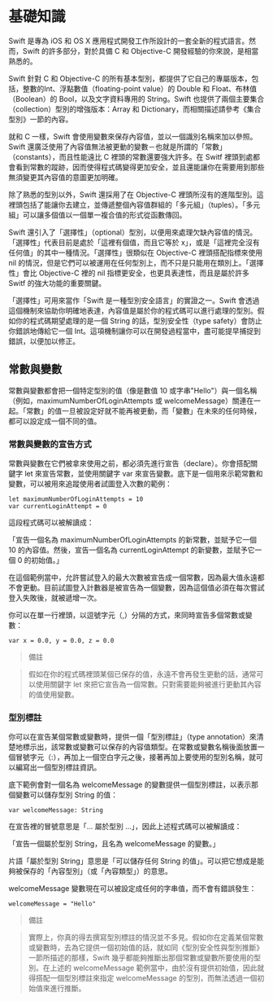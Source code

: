 # 基礎知識

Swift 是專為 iOS 和 OS X 應用程式開發工作所設計的一套全新的程式語言。然而，Swift 的許多部分，對於具備 C 和 Objective-C 開發經驗的你來說，是相當熟悉的。

Swift 針對 C 和 Objective-C 的所有基本型別，都提供了它自己的專屬版本，包括，整數的Int、浮點數值（floating-point value）的 Double 和 Float、布林值（Boolean）的 Bool，以及文字資料專用的 String。Swift 也提供了兩個主要集合（collection）型別的增強版本：Array 和 Dictionary，而相關描述請參考《集合型別》一節的內容。

就和 C 一樣，Swift 會使用變數來保存內容值，並以一個識別名稱來加以參照。Swift 還廣泛使用了內容值無法被更動的變數－也就是所謂的「常數」（constants），而且性能遠比 C 裡頭的常數還要強大許多。在 Switf 裡頭到處都會看到常數的蹤跡，因而使得程式碼變得更加安全，並且還能讓你在需要用到那些無須變更其內容值的意圖更加明確。

除了熟悉的型別以外，Swift 還採用了在 Objective-C 裡頭所沒有的進階型別。這裡頭包括了能讓你去建立，並傳遞整個內容值群組的「多元組」（tuples）。「多元組」可以讓多個值以一個單一複合值的形式從函數傳回。

Swift 還引入了「選擇性」（optional）型別，以便用來處理欠缺內容值的情況。「選擇性」代表目前是處於「這裡有個值，而且它等於 x」，或是「這裡完全沒有任何值」的其中一種情況。「選擇性」很類似在 Objective-C 裡頭搭配指標來使用 nil 的情況，但是它們可以被運用在任何型別上，而不只是只能用在類別上。「選擇性」會比 Objective-C 裡的 nil 指標更安全，也更具表達性，而且是屬於許多 Switf 的強大功能的重要關鍵。

「選擇性」可用來當作「Swift 是一種型別安全語言」的實證之一。Swift 會透過這個機制來協助你明確地表達，內容值是屬於你的程式碼可以進行處理的型別。假如你的程式碼期望處理的是一個 String 的話，型別安全性（type safety）會防止你錯誤地傳給它一個 Int。這項機制讓你可以在開發過程當中，盡可能提早捕捉到錯誤，以便加以修正。



## 常數與變數
常數與變數都會把一個特定型別的值（像是數值 10 或字串"Hello"）與一個名稱（例如，maximumNumberOfLoginAttempts  或 welcomeMessage）關連在一起。「常數」的值一旦被設定好就不能再被更動，而「變數」在未來的任何時候，都可以設定成一個不同的值。



### 常數與變數的宣告方式
常數與變數在它們被拿來使用之前，都必須先進行宣告（declare）。你會搭配關鍵字 let 來宣告常數，並使用關鍵字 var 來宣告變數。底下是一個用來示範常數和變數，可以被用來追蹤使用者試圖登入次數的範例：


	let maximumNumberOfLoginAttempts = 10
	var currentLoginAttempt = 0


這段程式碼可以被解讀成：

「宣告一個名為 maximumNumberOfLoginAttempts 的新常數，並賦予它一個 10 的內容值。然後，宣告一個名為 currentLoginAttempt 的新變數，並賦予它一個 0 的初始值。」

在這個範例當中，允許嘗試登入的最大次數被宣告成一個常數，因為最大值永遠都不會更動。目前試圖登入計數器是被宣告為一個變數，因為這個值必須在每次嘗試登入失敗後，就被遞增一次。

你可以在單一行裡頭，以逗號字元（,）分隔的方式，來同時宣告多個常數或變數：


	var x = 0.0, y = 0.0, z = 0.0


> 備註

> 假如在你的程式碼裡頭某個已保存的值，永遠不會再發生更動的話，通常可以使用關鍵字 let 來把它宣告為一個常數。只對需要能夠被進行更動其內容的值使用變數。



### 型別標註
你可以在宣告某個常數或變數時，提供一個「型別標註」（type annotation）來清楚地標示出，該常數或變數可以保存的內容值類型。在常數或變數名稱後面放置一個冒號字元（:），再加上一個空白字元之後，接著再加上要使用的型別名稱，就可以編寫出一個型別標註資訊。

底下範例會對一個名為 welcomeMessage 的變數提供一個型別標註，以表示那個變數可以儲存型別 String 的值：


	var welcomeMessage: String


在宣告裡的冒號意思是「... 屬於型別 ...」，因此上述程式碼可以被解讀成：


「宣告一個屬於型別 String，且名為 welcomeMessage 的變數。」


片語「屬於型別  String」意思是「可以儲存任何 String 的值」。可以把它想成是能夠被保存的「內容型別」（或「內容類型」）的意思。

welcomeMessage 變數現在可以被設定成任何的字串值，而不會有錯誤發生：


	welcomeMessage = "Hello"


> 備註

> 實際上，你真的得去撰寫型別標註的情況並不多見。假如你在定義某個常數或變數時，去為它提供一個初始值的話，就如同《型別安全性與型別推斷》一節所描述的那樣，Swift 幾乎都能夠推斷出那個常數或變數所要使用的型別。在上述的 welcomeMessage 範例當中，由於沒有提供初始值，因此就得搭配一個型別標註來指定 welcomeMessage 的型別，而無法透過一個初始值來進行推斷。

